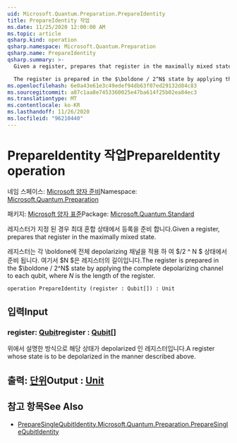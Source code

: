 ```yaml
---
uid: Microsoft.Quantum.Preparation.PrepareIdentity
title: PrepareIdentity 작업
ms.date: 11/25/2020 12:00:00 AM
ms.topic: article
qsharp.kind: operation
qsharp.namespace: Microsoft.Quantum.Preparation
qsharp.name: PrepareIdentity
qsharp.summary: >-
  Given a register, prepares that register in the maximally mixed state.

  The register is prepared in the $\boldone / 2^N$ state by applying the complete depolarizing channel to each qubit, where $N$ is the length of the register.
ms.openlocfilehash: 6e0a43e61e3c49edef94db63f07ed29132d84c83
ms.sourcegitcommit: a87c1aa8e7453360025e47ba614f25b02ea84ec3
ms.translationtype: MT
ms.contentlocale: ko-KR
ms.lasthandoff: 11/26/2020
ms.locfileid: "96210440"
---
```

# <a name="prepareidentity-operation"></a><span data-ttu-id="39c9a-102">PrepareIdentity 작업</span><span class="sxs-lookup"><span data-stu-id="39c9a-102">PrepareIdentity operation</span></span>

<span data-ttu-id="39c9a-103">네임 스페이스: [Microsoft 양자 준비](xref:Microsoft.Quantum.Preparation)</span><span class="sxs-lookup"><span data-stu-id="39c9a-103">Namespace: [Microsoft.Quantum.Preparation](xref:Microsoft.Quantum.Preparation)</span></span>

<span data-ttu-id="39c9a-104">패키지: [Microsoft 양자 표준](https://nuget.org/packages/Microsoft.Quantum.Standard)</span><span class="sxs-lookup"><span data-stu-id="39c9a-104">Package: [Microsoft.Quantum.Standard](https://nuget.org/packages/Microsoft.Quantum.Standard)</span></span>


<span data-ttu-id="39c9a-105">레지스터가 지정 된 경우 최대 혼합 상태에서 등록을 준비 합니다.</span><span class="sxs-lookup"><span data-stu-id="39c9a-105">Given a register, prepares that register in the maximally mixed state.</span></span>

<span data-ttu-id="39c9a-106">레지스터는 각 \boldone에 전체 depolarizing 채널을 적용 하 여 $/2 ^ N $ 상태에서 준비 됩니다. 여기서 $N $은 레지스터의 길이입니다.</span><span class="sxs-lookup"><span data-stu-id="39c9a-106">The register is prepared in the $\boldone / 2^N$ state by applying the complete depolarizing channel to each qubit, where $N$ is the length of the register.</span></span>

```qsharp
operation PrepareIdentity (register : Qubit[]) : Unit
```


## <a name="input"></a><span data-ttu-id="39c9a-107">입력</span><span class="sxs-lookup"><span data-stu-id="39c9a-107">Input</span></span>

### <a name="register--qubit"></a><span data-ttu-id="39c9a-108">register: [Qubit](xref:microsoft.quantum.lang-ref.qubit)</span><span class="sxs-lookup"><span data-stu-id="39c9a-108">register : [Qubit](xref:microsoft.quantum.lang-ref.qubit)[]</span></span>

<span data-ttu-id="39c9a-109">위에서 설명한 방식으로 해당 상태가 depolarized 인 레지스터입니다.</span><span class="sxs-lookup"><span data-stu-id="39c9a-109">A register whose state is to be depolarized in the manner described above.</span></span>



## <a name="output--unit"></a><span data-ttu-id="39c9a-110">출력: [단위](xref:microsoft.quantum.lang-ref.unit)</span><span class="sxs-lookup"><span data-stu-id="39c9a-110">Output : [Unit](xref:microsoft.quantum.lang-ref.unit)</span></span>



## <a name="see-also"></a><span data-ttu-id="39c9a-111">참고 항목</span><span class="sxs-lookup"><span data-stu-id="39c9a-111">See Also</span></span>

- [<span data-ttu-id="39c9a-112">PrepareSingleQubitIdentity.</span><span class="sxs-lookup"><span data-stu-id="39c9a-112">Microsoft.Quantum.Preparation.PrepareSingleQubitIdentity</span></span>](xref:Microsoft.Quantum.Preparation.PrepareSingleQubitIdentity)